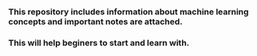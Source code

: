 ### This repository includes information about machine learning concepts and important notes are attached.
### This will help beginers to start and learn with.